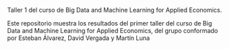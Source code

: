 Taller 1 del curso de Big Data and Machine Learning for Applied Economics.

Este repositorio muestra los resultados del primer taller del curso de Big Data and Machine Learning for Applied Economics, del grupo conformado por Esteban Álvarez, David Vergada y Martín Luna

